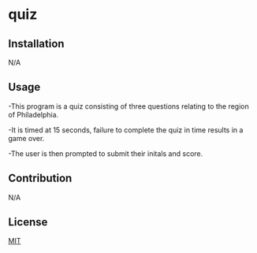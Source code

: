 # quiz


## Installation

N/A

## Usage

-This program is a quiz consisting of three questions relating to the region of Philadelphia. 

-It is timed at 15 seconds, failure to complete the quiz in time results in a game over.

-The user is then prompted to submit their initals and score.

## Contribution

N/A

## License

[MIT](https://choosealicense.com/licenses/mit/)
